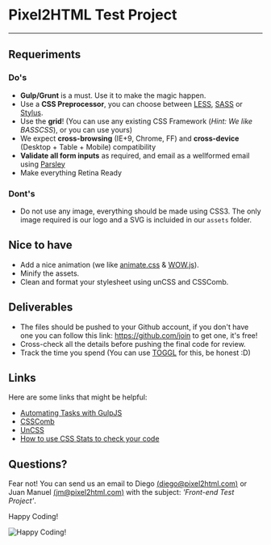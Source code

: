 # Pixel2HTML Test Project

---

## Requeriments

### Do's
- **Gulp/Grunt** is a must. Use it to make the magic happen.
- Use a **CSS Preprocessor**, you can choose between [LESS](http://lesscss.org/), [SASS](http://sass-lang.com/) or [Stylus](http://learnboost.github.io/stylus/).
- Use the **grid**! (You can use any existing CSS Framework (*Hint: We like BASSCSS*), or you can use yours)
- We expect **cross-browsing** (IE+9, Chrome, FF) and **cross-device** (Desktop + Table + Mobile) compatibility
- **Validate all form inputs** as required, and email as a wellformed email using [Parsley](http://parsleyjs.org/)
- Make everything Retina Ready

### Dont's
- Do not use any image, everything should be made using CSS3. The only image required is our logo and a SVG is incluided in our `assets` folder.

## Nice to have

- Add a nice animation (we like [animate.css](https://daneden.github.io/animate.css) & [WOW.js](http://mynameismatthieu.com/WOW/)).
- Minify the assets.
- Clean and format your stylesheet using unCSS and CSSComb.

## Deliverables

- The files should be pushed to your Github account, if you don't have one you can
follow this link: https://github.com/join to get one, it's free!
- Cross-check all the details before pushing the final code for review.
- Track the time you spend (You can use [TOGGL](https://www.toggl.com/) for this, be honest :D)

## Links

Here are some links that might be helpful:

- [Automating Tasks with GulpJS](https://scotch.io/tutorials/automate-your-tasks-easily-with-gulp-js)
- [CSSComb](https://github.com/csscomb/csscomb.js)
- [UnCSS](https://github.com/giakki/uncss)
- [How to use CSS Stats to check your code](http://webdesign.tutsplus.com/tutorials/understanding-css-stats-how-to-make-the-most-of-the-numbers--cms-22756)

## Questions?

Fear not! You can send us an email to Diego [(diego@pixel2html.com)](mailto:diego@pixel2html.com)
or Juan Manuel [(jm@pixel2html.com)](mailto:jm@pixel2html.com) with the subject: 
_'Front-end Test Project'_.

Happy Coding!

![Happy Coding!](http://tclhost.com/RWyB4eL.gif)